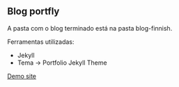 ## Blog portfly

A pasta com o blog terminado está na pasta blog-finnish.

Ferramentas utilizadas:

* Jekyll
* Tema -> Portfolio Jekyll Theme

[Demo site](https://lenpaul.github.io/portfolio-jekyll-theme/)